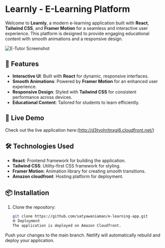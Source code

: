 # Learnly - E-Learning Platform

Welcome to **Learnly**, a modern e-learning application built with **React**, **Tailwind CSS**, and **Framer Motion** for a seamless and interactive user experience. This platform is designed to provide engaging educational content with smooth animations and a responsive design.

![E-Tutor Screenshot](.src/assets/screenshot.png)<!-- Replace with an actual screenshot -->

## 🌟 Features

- **Interactive UI**: Built with **React** for dynamic, responsive interfaces.
- **Smooth Animations**: Powered by **Framer Motion** for an enhanced user experience.
- **Responsive Design**: Styled with **Tailwind CSS** for consistent performance across devices.
- **Educational Content**: Tailored for students to learn efficiently.

## 🚀 Live Demo

Check out the live application here:(http://d3tvohritnxgi6.cloudfront.net/)

## 🛠️ Technologies Used

- **React**: Frontend framework for building the application.
- **Tailwind CSS**: Utility-first CSS framework for styling.
- **Framer Motion**: Animation library for creating smooth transitions.
- **Amazon cloudfront**: Hosting platform for deployment.

## 📦 Installation

1. Clone the repository:
   ```bash
   git clone https://github.com/satyawaniaman/e-learning-app.git
   🌐 Deployment
   The application is deployed on Amazon Cloudfront.
   ```

Push your changes to the main branch.
Netlify will automatically rebuild and deploy your application.
